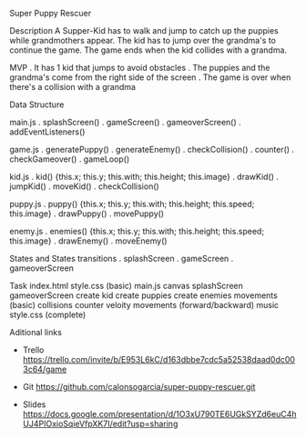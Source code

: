 Super Puppy Rescuer

Description
A Supper-Kid has to walk and jump to catch up the puppies while grandmothers appear. 
The kid has to jump over the grandma's to continue the game.
The game ends when the kid collides with a grandma.


MVP
. It has 1 kid that jumps to avoid obstacles
. The puppies and the grandma's come from the right side of the screen
. The game is over when there's a collision with a grandma


Data Structure

main.js
. splashScreen()
. gameScreen()
. gameoverScreen()
. addEventListeners()


game.js
. generatePuppy()
. generateEnemy()
. checkCollision()
. counter()
. checkGameover()
. gameLoop()

kid.js
. kid() {this.x; this.y; this.with; this.height; this.image}
. drawKid()
. jumpKid()
. moveKid()
. checkCollision()

puppy.js
. puppy() {this.x; this.y; this.with; this.height; this.speed; this.image}
. drawPuppy()
. movePuppy()

enemy.js
. enemies() {this.x; this.y; this.with; this.height; this.speed; this.image}
. drawEnemy()
. moveEnemy()


States and States transitions
. splashScreen
. gameScreen
. gameoverScreen


Task
index.html
style.css (basic)
main.js
canvas
splashScreen
gameoverScreen
create kid
create puppies
create enemies
movements (basic)
collisions
counter
veloity
movements (forward/backward)
music
style.css (complete)



Aditional links
- Trello
https://trello.com/invite/b/E953L6kC/d163dbbe7cdc5a52538daad0dc003c64/game

- Git
https://github.com/calonsogarcia/super-puppy-rescuer.git


- Slides
https://docs.google.com/presentation/d/1O3xU790TE6UGkSYZd6euC4hUJ4PIOxioSqieVfpXK7I/edit?usp=sharing